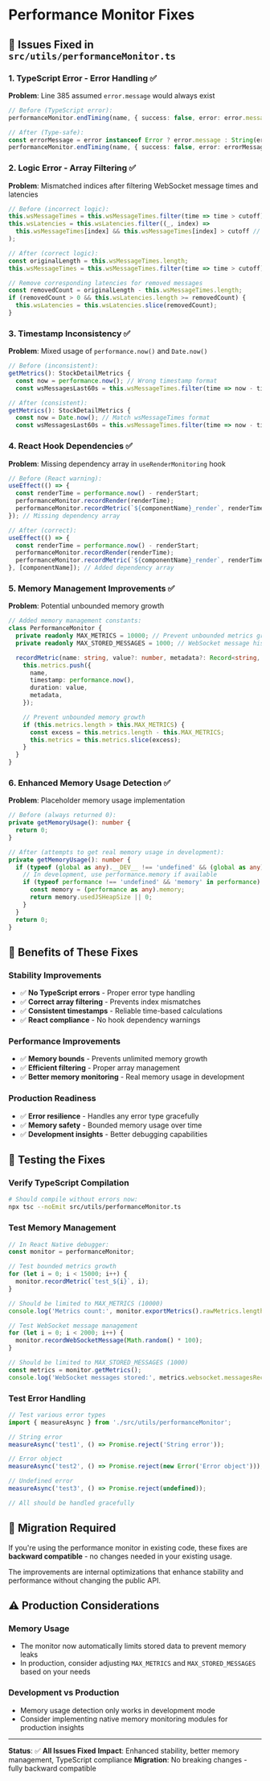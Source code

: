 # Performance Monitor Fixes

## 🐛 Issues Fixed in `src/utils/performanceMonitor.ts`

### **1. TypeScript Error - Error Handling** ✅
**Problem**: Line 385 assumed `error.message` would always exist
```typescript
// Before (TypeScript error):
performanceMonitor.endTiming(name, { success: false, error: error.message, ...metadata });

// After (Type-safe):
const errorMessage = error instanceof Error ? error.message : String(error);
performanceMonitor.endTiming(name, { success: false, error: errorMessage, ...metadata });
```

### **2. Logic Error - Array Filtering** ✅
**Problem**: Mismatched indices after filtering WebSocket message times and latencies
```typescript
// Before (incorrect logic):
this.wsMessageTimes = this.wsMessageTimes.filter(time => time > cutoff);
this.wsLatencies = this.wsLatencies.filter((_, index) =>
  this.wsMessageTimes[index] && this.wsMessageTimes[index] > cutoff // Wrong! Index mismatch
);

// After (correct logic):
const originalLength = this.wsMessageTimes.length;
this.wsMessageTimes = this.wsMessageTimes.filter(time => time > cutoff);

// Remove corresponding latencies for removed messages
const removedCount = originalLength - this.wsMessageTimes.length;
if (removedCount > 0 && this.wsLatencies.length >= removedCount) {
  this.wsLatencies = this.wsLatencies.slice(removedCount);
}
```

### **3. Timestamp Inconsistency** ✅
**Problem**: Mixed usage of `performance.now()` and `Date.now()`
```typescript
// Before (inconsistent):
getMetrics(): StockDetailMetrics {
  const now = performance.now(); // Wrong timestamp format
  const wsMessagesLast60s = this.wsMessageTimes.filter(time => now - time < 60000).length;

// After (consistent):
getMetrics(): StockDetailMetrics {
  const now = Date.now(); // Match wsMessageTimes format
  const wsMessagesLast60s = this.wsMessageTimes.filter(time => now - time < 60000).length;
```

### **4. React Hook Dependencies** ✅
**Problem**: Missing dependency array in `useRenderMonitoring` hook
```typescript
// Before (React warning):
useEffect(() => {
  const renderTime = performance.now() - renderStart;
  performanceMonitor.recordRender(renderTime);
  performanceMonitor.recordMetric(`${componentName}_render`, renderTime);
}); // Missing dependency array

// After (correct):
useEffect(() => {
  const renderTime = performance.now() - renderStart;
  performanceMonitor.recordRender(renderTime);
  performanceMonitor.recordMetric(`${componentName}_render`, renderTime);
}, [componentName]); // Added dependency array
```

### **5. Memory Management Improvements** ✅
**Problem**: Potential unbounded memory growth
```typescript
// Added memory management constants:
class PerformanceMonitor {
  private readonly MAX_METRICS = 10000; // Prevent unbounded metrics growth
  private readonly MAX_STORED_MESSAGES = 1000; // WebSocket message history limit

  recordMetric(name: string, value?: number, metadata?: Record<string, any>): void {
    this.metrics.push({
      name,
      timestamp: performance.now(),
      duration: value,
      metadata,
    });

    // Prevent unbounded memory growth
    if (this.metrics.length > this.MAX_METRICS) {
      const excess = this.metrics.length - this.MAX_METRICS;
      this.metrics = this.metrics.slice(excess);
    }
  }
}
```

### **6. Enhanced Memory Usage Detection** ✅
**Problem**: Placeholder memory usage implementation
```typescript
// Before (always returned 0):
private getMemoryUsage(): number {
  return 0;
}

// After (attempts to get real memory usage in development):
private getMemoryUsage(): number {
  if (typeof (global as any).__DEV__ !== 'undefined' && (global as any).__DEV__) {
    // In development, use performance.memory if available
    if (typeof performance !== 'undefined' && 'memory' in performance) {
      const memory = (performance as any).memory;
      return memory.usedJSHeapSize || 0;
    }
  }
  return 0;
}
```

## 🎯 **Benefits of These Fixes**

### **Stability Improvements**
- ✅ **No TypeScript errors** - Proper error type handling
- ✅ **Correct array filtering** - Prevents index mismatches
- ✅ **Consistent timestamps** - Reliable time-based calculations
- ✅ **React compliance** - No hook dependency warnings

### **Performance Improvements**
- ✅ **Memory bounds** - Prevents unlimited memory growth
- ✅ **Efficient filtering** - Proper array management
- ✅ **Better memory monitoring** - Real memory usage in development

### **Production Readiness**
- ✅ **Error resilience** - Handles any error type gracefully
- ✅ **Memory safety** - Bounded memory usage over time
- ✅ **Development insights** - Better debugging capabilities

## 🧪 **Testing the Fixes**

### **Verify TypeScript Compilation**
```bash
# Should compile without errors now:
npx tsc --noEmit src/utils/performanceMonitor.ts
```

### **Test Memory Management**
```javascript
// In React Native debugger:
const monitor = performanceMonitor;

// Test bounded metrics growth
for (let i = 0; i < 15000; i++) {
  monitor.recordMetric(`test_${i}`, i);
}

// Should be limited to MAX_METRICS (10000)
console.log('Metrics count:', monitor.exportMetrics().rawMetrics.length);

// Test WebSocket message management
for (let i = 0; i < 2000; i++) {
  monitor.recordWebSocketMessage(Math.random() * 100);
}

// Should be limited to MAX_STORED_MESSAGES (1000)
const metrics = monitor.getMetrics();
console.log('WebSocket messages stored:', metrics.websocket.messagesReceived);
```

### **Test Error Handling**
```javascript
// Test various error types
import { measureAsync } from './src/utils/performanceMonitor';

// String error
measureAsync('test1', () => Promise.reject('String error'));

// Error object
measureAsync('test2', () => Promise.reject(new Error('Error object')));

// Undefined error
measureAsync('test3', () => Promise.reject(undefined));

// All should be handled gracefully
```

## 🔧 **Migration Required**

If you're using the performance monitor in existing code, these fixes are **backward compatible** - no changes needed in your existing usage.

The improvements are internal optimizations that enhance stability and performance without changing the public API.

## ⚠️ **Production Considerations**

### **Memory Usage**
- The monitor now automatically limits stored data to prevent memory leaks
- In production, consider adjusting `MAX_METRICS` and `MAX_STORED_MESSAGES` based on your needs

### **Development vs Production**
- Memory usage detection only works in development mode
- Consider implementing native memory monitoring modules for production insights

---

**Status**: ✅ **All Issues Fixed**
**Impact**: Enhanced stability, better memory management, TypeScript compliance
**Migration**: No breaking changes - fully backward compatible